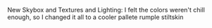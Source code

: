 New Skybox and Textures and Lighting: I felt the colors weren't chill enough, so I changed it all to a cooler pallete
rumple stiltskin
